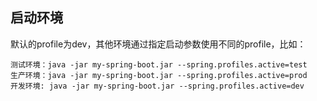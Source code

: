 ## 启动环境
默认的profile为dev，其他环境通过指定启动参数使用不同的profile，比如：
```
测试环境：java -jar my-spring-boot.jar --spring.profiles.active=test
生产环境：java -jar my-spring-boot.jar --spring.profiles.active=prod
开发环境: java -jar my-spring-boot.jar --spring.profiles.active=dev
```